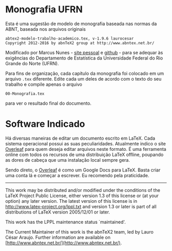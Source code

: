 # Monografia UFRN

Esta é uma sugestão de modelo de monografia baseada nas normas da ABNT, baseada nos arquivos originais 

    abtex2-modelo-trabalho-academico.tex, v-1.9.6 laurocesar
    Copyright 2012-2016 by abnTeX2 group at http://www.abntex.net.br/ 

Modificado por Marcus Nunes - [site pessoal](https://marcusnunes.me/) e [github](https://github.com/mnunes/) -  para se adequar às exigências do Departamento de Estatística da Universidade Federal do Rio Grande do Norte (UFRN).

Para fins de organização, cada capítulo da monografia foi colocado em um arquivo `.tex` diferente. Edite cada um deles de acordo com o texto do seu trabalho e compile apenas o arquivo 

    00-Monografia.tex

para ver o resultado final do documento.

# Software Indicado

Há diversas maneiras de editar um documento escrito em LaTeX. Cada sistema operacional possui as suas peculiaridades. Atualmente indico o site [Overleaf](https://www.overleaf.com/) para quem deseja editar arquivos neste formato. É uma ferramenta online com todos os recursos de uma distribuição LaTeX offline, poupando as dores de cabeça que uma instalação local sempre gera.

Sendo direto, o [Overleaf](https://www.overleaf.com/) é como um Google Docs para LaTeX. Basta criar uma conta lá e começar a escrever. Eu recomendo pela praticidade.


---

This work may be distributed and/or modified under the
conditions of the LaTeX Project Public License, either version 1.3
of this license or (at your option) any later version.
The latest version of this license is in
  http://www.latex-project.org/lppl.txt
and version 1.3 or later is part of all distributions of LaTeX
version 2005/12/01 or later.

This work has the LPPL maintenance status `maintained'.

The Current Maintainer of this work is the abnTeX2 team, led
by Lauro César Araujo. Further information are available on 
[http://www.abntex.net.br/](http://www.abntex.net.br/).
